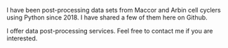 I have been post-processing data sets from Maccor and Arbin cell cyclers using Python since 2018. I have shared a few of them here on Github.

I offer data post-processing services. Feel free to contact me if you are interested.
